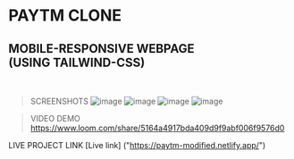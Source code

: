 # PAYTM CLONE

## MOBILE-RESPONSIVE WEBPAGE <br>(USING TAILWIND-CSS)
<br>

>SCREENSHOTS
![image](https://user-images.githubusercontent.com/109015634/184923958-00f516cc-9e1d-482e-b60d-cc8cc446e0bf.png)
![image](https://user-images.githubusercontent.com/109015634/184924051-f120a693-91e5-47e3-b73b-e9320f2ad75d.png)
![image](https://user-images.githubusercontent.com/109015634/184924106-8a4d3ea2-fc9e-4ab9-be06-d91356342800.png)
![image](https://user-images.githubusercontent.com/109015634/184924191-06dc2c58-26e3-42a3-83ac-98790a031f53.png)



>VIDEO DEMO
https://www.loom.com/share/5164a4917bda409d9f9abf006f9576d0

LIVE PROJECT LINK
[Live link] ("https://paytm-modified.netlify.app/") 
